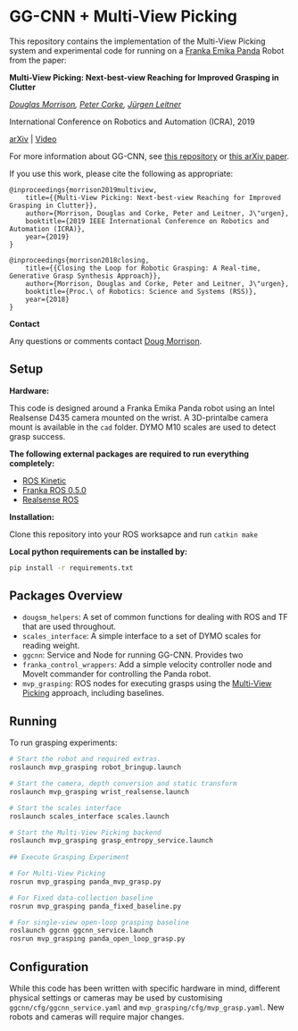 # GG-CNN + Multi-View Picking

This repository contains the implementation of the Multi-View Picking system and experimental code for running on a [Franka Emika Panda](https://www.franka.de/panda/) Robot from the paper:

**Multi-View Picking: Next-best-view Reaching for Improved Grasping in Clutter**

*[Douglas Morrison](http://dougsm.com), [Peter Corke](http://petercorke.com), [Jürgen Leitner](http://juxi.net)*

International Conference on Robotics and Automation (ICRA), 2019

[arXiv](https://arxiv.org/abs/1809.08564) | [Video](https://www.youtube.com/watch?v=Vn3vSPKlaEk)

For more information about GG-CNN, see [this repository](https://github.com/dougsm/ggcnn) or [this arXiv paper](https://arxiv.org/abs/1804.05172).

If you use this work, please cite the following as appropriate:

```text
@inproceedings{morrison2019multiview, 
	title={{Multi-View Picking: Next-best-view Reaching for Improved Grasping in Clutter}}, 
	author={Morrison, Douglas and Corke, Peter and Leitner, J\"urgen}, 
	booktitle={2019 IEEE International Conference on Robotics and Automation (ICRA)}, 
	year={2019} 
}

@inproceedings{morrison2018closing, 
	title={{Closing the Loop for Robotic Grasping: A Real-time, Generative Grasp Synthesis Approach}}, 
	author={Morrison, Douglas and Corke, Peter and Leitner, J\"urgen}, 
	booktitle={Proc.\ of Robotics: Science and Systems (RSS)}, 
	year={2018} 
}
```

**Contact**

Any questions or comments contact [Doug Morrison](mailto:doug.morrison@roboticvision.org).

## Setup

**Hardware:**

This code is designed around a Franka Emika Panda robot using an Intel Realsense D435 camera mounted on the wrist.  A 3D-printalbe camera mount is available in the `cad` folder. DYMO M10 scales are used to detect grasp success.

**The following external packages are required to run everything completely:**
* [ROS Kinetic](http://wiki.ros.org/kinetic/Installation)
* [Franka ROS 0.5.0](https://github.com/frankaemika/franka_ros/tree/0.5.0)
* [Realsense ROS](https://github.com/IntelRealSense/realsense-ros#installation-instructions)

**Installation:**

Clone this repository into your ROS worksapce and run `catkin make`

**Local python requirements can be installed by:**

```bash
pip install -r requirements.txt
```

## Packages Overview

* `dougsm_helpers`: A set of common functions for dealing with ROS and TF that are used throughout.
* `scales_interface`: A simple interface to a set of DYMO scales for reading weight.
* `ggcnn`: Service and Node for running GG-CNN.  Provides two 
* `franka_control_wrappers`: Add a simple velocity controller node and MoveIt commander for controlling the Panda robot.
* `mvp_grasping`: ROS nodes for executing grasps using the [Multi-View Picking](https://arxiv.org/abs/1809.08564) approach, including baselines.

## Running

To run grasping experiments:

```bash
# Start the robot and required extras.
roslaunch mvp_grasping robot_bringup.launch

# Start the camera, depth conversion and static transform
roslaunch mvp_grasping wrist_realsense.launch

# Start the scales interface
roslaunch scales_interface scales.launch

# Start the Multi-View Picking backend
roslaunch mvp_grasping grasp_entropy_service.launch
 
## Execute Grasping Experiment

# For Multi-View Picking
rosrun mvp_grasping panda_mvp_grasp.py

# For Fixed data-collection baseline
rosrun mvp_grasping panda_fixed_baseline.py

# For single-view open-loop grasping baseline
roslaunch ggcnn ggcnn_service.launch
rosrun mvp_grasping panda_open_loop_grasp.py
```


## Configuration

While this code has been written with specific hardware in mind, different physical settings or cameras may be used by customising `ggcnn/cfg/ggcnn_service.yaml` and `mvp_grasping/cfg/mvp_grasp.yaml`.
New robots and cameras will require major changes.